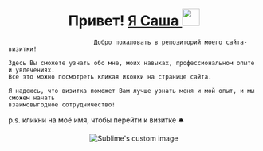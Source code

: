 
<h1 align="center">Привет! <a href="https://philt27.github.io/" target="_blank"> Я Саша </a>  
<img src="https://github.com/blackcater/blackcater/raw/main/images/Hi.gif" height="35"/></h1>

```
                        Добро пожаловать в репозиторий моего сайта-визитки!

Здесь Вы сможете узнать обо мне, моих навыках, профессиональном опыте и увлечениях. 
Все это можно посмотреть кликая иконки на странице сайта. 

Я надеюсь, что визитка поможет Вам лучше узнать меня и мой опыт, и мы сможем начать
взаимовыгодное сотрудничество!  
```
p.s. кликни на моё имя, чтобы перейти к визитке 🛎

 <p align="center">
  <img src="https://github.com/philt27/philt27.github.io/assets/124879514/f0517613-caf5-4841-924f-238490a0a9f2" alt="Sublime's custom image"/>
</p>
